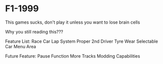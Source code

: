 # F1-1999

This games sucks, don't play it unless you want to lose brain cells

Why you still reading this???

Feature List:
    Race Car
    Lap System
    Proper 2nd Driver
    Tyre Wear
    Selectable Car
    Menu Area


Future Feature:
    Pause Function
    More Tracks
    Modding Capabilities
